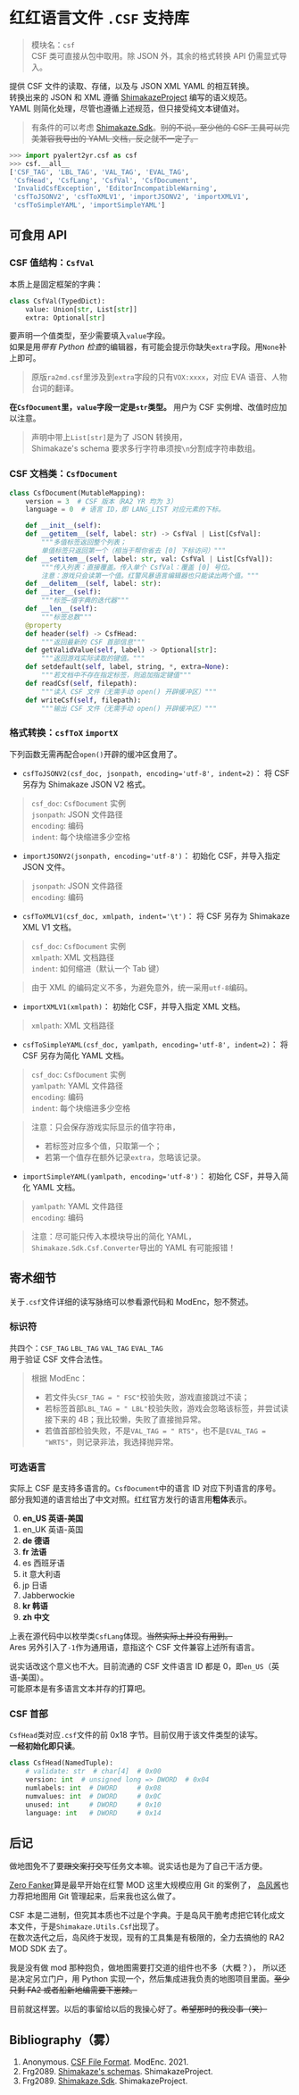 # 红红语言文件 `.CSF` 支持库

> 模块名：`csf`  
> CSF 类可直接从包中取用。除 JSON 外，其余的格式转换 API 仍需显式导入。

提供 CSF 文件的读取、存储，以及与 JSON XML YAML 的相互转换。  
转换出来的 JSON 和 XML 遵循 [ShimakazeProject](https://github.com/ShimakazeProject) 编写的语义规范。  
YAML 则简化处理，尽管也遵循上述规范，但只接受纯文本键值对。

> 有条件的可以考虑 [Shimakaze.Sdk](#bibliography雾)。~~别的不说，至少他的 CSF 工具可以完美兼容我导出的 YAML 文档，反之就不一定了。~~  

```python
>>> import pyalert2yr.csf as csf
>>> csf.__all__
['CSF_TAG', 'LBL_TAG', 'VAL_TAG', 'EVAL_TAG',
 'CsfHead', 'CsfLang', 'CsfVal', 'CsfDocument',
 'InvalidCsfException', 'EditorIncompatibleWarning',
 'csfToJSONV2', 'csfToXMLV1', 'importJSONV2', 'importXMLV1',
 'csfToSimpleYAML', 'importSimpleYAML']
```

## 可食用 API

### CSF 值结构：`CsfVal`
本质上是固定框架的字典：
```python
class CsfVal(TypedDict):
    value: Union[str, List[str]]
    extra: Optional[str]
```
要声明一个值类型，至少需要填入`value`字段。  
如果是用*带有 Python 检查*的编辑器，有可能会提示你缺失`extra`字段。用`None`补上即可。
> 原版`ra2md.csf`里涉及到`extra`字段的只有`VOX:xxxx`，对应 EVA 语音、人物台词的翻译。

**在`CsfDocument`里，`value`字段一定是`str`类型。** 用户为 CSF 实例增、改值时应加以注意。

> 声明中带上`List[str]`是为了 JSON 转换用，  
> Shimakaze's schema 要求多行字符串须按`\n`分割成字符串数组。

### CSF 文档类：`CsfDocument`
```python
class CsfDocument(MutableMapping):
    version = 3  # CSF 版本（RA2 YR 均为 3）
    language = 0  # 语言 ID，即 LANG_LIST 对应元素的下标。

    def __init__(self):
    def __getitem__(self, label: str) -> CsfVal | List[CsfVal]:
        """多值标签返回整个列表；
        单值标签只返回第一个（相当于帮你省去 [0] 下标访问）"""
    def __setitem__(self, label: str, val: CsfVal | List[CsfVal]):
        """传入列表：直接覆盖。传入单个 CsfVal：覆盖 [0] 号位。
        注意：游戏只会读第一个值。红警风暴语言编辑器也只能读出两个值。"""
    def __delitem__(self, label: str):
    def __iter__(self):
        """标签—值字典的迭代器"""
    def __len__(self):
        """标签总数"""
    @property
    def header(self) -> CsfHead:
        """返回最新的 CSF 首部信息"""
    def getValidValue(self, label) -> Optional[str]:
        """返回游戏实际读取的键值。"""
    def setdefault(self, label, string, *, extra=None):
        """若文档中不存在指定标签，则追加指定键值"""
    def readCsf(self, filepath):
        """读入 CSF 文件（无需手动 open() 开辟缓冲区）"""
    def writeCsf(self, filepath):
        """输出 CSF 文件（无需手动 open() 开辟缓冲区）"""
```

### 格式转换：`csfToX` `importX`

下列函数无需再配合`open()`开辟的缓冲区食用了。

- `csfToJSONV2(csf_doc, jsonpath, encoding='utf-8', indent=2)`：
将 CSF 另存为 Shimakaze JSON V2 格式。
> `csf_doc`: `CsfDocument` 实例  
> `jsonpath`: JSON 文件路径  
> `encoding`: 编码  
> `indent`: 每个块缩进多少空格  

- `importJSONV2(jsonpath, encoding='utf-8')`：
初始化 CSF，并导入指定 JSON 文件。
> `jsonpath`: JSON 文件路径  
> `encoding`: 编码

* `csfToXMLV1(csf_doc, xmlpath, indent='\t')`：
将 CSF 另存为 Shimakaze XML V1 文档。  
> `csf_doc`: `CsfDocument` 实例  
> `xmlpath`: XML 文档路径  
> `indent`: 如何缩进（默认一个 Tab 键）

> 由于 XML 的编码定义不多，为避免意外，统一采用`utf-8`编码。

* `importXMLV1(xmlpath)`：
初始化 CSF，并导入指定 XML 文档。
> `xmlpath`: XML 文档路径

- `csfToSimpleYAML(csf_doc, yamlpath, encoding='utf-8', indent=2)`：
将 CSF 另存为简化 YAML 文档。
> `csf_doc`: `CsfDocument` 实例  
> `yamlpath`: YAML 文件路径  
> `encoding`: 编码  
> `indent`: 每个块缩进多少空格

> 注意：只会保存游戏实际显示的值字符串，
> - 若标签对应多个值，只取第一个；
> - 若第一个值存在额外记录`extra`，忽略该记录。

- `importSimpleYAML(yamlpath, encoding='utf-8')`：
初始化 CSF，并导入简化 YAML 文档。
> `yamlpath`: YAML 文件路径  
> `encoding`: 编码

> 注意：尽可能只传入本模块导出的简化 YAML，`Shimakaze.Sdk.Csf.Converter`导出的 YAML 有可能报错！

## 寄术细节

关于`.csf`文件详细的读写脉络可以参看源代码和 ModEnc，恕不赘述。

### 标识符 
共四个：`CSF_TAG` `LBL_TAG` `VAL_TAG` `EVAL_TAG`  
用于验证 CSF 文件合法性。

> 根据 ModEnc：
> - 若文件头`CSF_TAG = " FSC"`校验失败，游戏直接跳过不读；
> - 若标签首部`LBL_TAG = " LBL"`校验失败，游戏会忽略该标签，并尝试读接下来的 4B；我比较懒，失败了直接抛异常。
> - 若值首部检验失败，不是`VAL_TAG = " RTS"`，也不是`EVAL_TAG = "WRTS"`，则记录非法，我选择抛异常。

### 可选语言
实际上 CSF 是支持多语言的。`CsfDocument`中的语言 ID 对应下列语言的序号。  
部分我知道的语言给出了中文对照。红红官方发行的语言用**粗体**表示。

0. **en_US  英语-美国**
1. en_UK  英语-英国
2. **de    德语**
3. **fr    法语**
4. es    西班牙语
5. it    意大利语
6. jp    日语
7. Jabberwockie
8. **kr    韩语**
9. **zh    中文**

上表在源代码中以枚举类`CsfLang`体现。~~当然实际上并没有用到。~~  
Ares 另外引入了`-1`作为通用语，意指这个 CSF 文件兼容上述所有语言。

说实话改这个意义也不大。目前流通的 CSF 文件语言 ID 都是 0，即`en_US`（英语-美国）。  
可能原本是有多语言文本并存的打算吧。

### CSF 首部

`CsfHead`类对应`.csf`文件的前 0x18 字节。目前仅用于该文件类型的读写。  
**一经初始化即只读**。

```python
class CsfHead(NamedTuple):
    # validate: str  # char[4]  # 0x00
    version: int  # unsigned long => DWORD  # 0x04
    numlabels: int  # DWORD     # 0x08
    numvalues: int  # DWORD     # 0x0C
    unused: int     # DWORD     # 0x10
    language: int   # DWORD     # 0x14
```

## 后记

做地图免不了要~~跟文案打交~~写任务文本嘛。说实话也是为了自己干活方便。  

[Zero Fanker](https://github.com/Zero-Fanker)算是最早开始在红警 MOD 这里大规模应用 Git 的案例了，
[岛风酱](https://github.com/frg2089)也力荐把地图用 Git 管理起来，后来我也这么做了。  

CSF 本是二进制，但究其本质也不过是个字典。于是岛风干脆考虑把它转化成文本文件，于是`Shimakaze.Utils.Csf`出现了。  
在数次迭代之后，岛风终于发现，现有的工具集是有极限的，全力去搞他的 RA2 MOD SDK 去了。  

我是没有做 mod 那种抱负，做地图需要打交道的组件也不多（大概？），
所以还是决定另立门户，用 Python 实现一个，然后集成进我负责的地图项目里面。~~至少只剩 FA2 或者船新地编需要下崽辣。~~

目前就这样罢。以后的事留给以后的我操心好了。~~希望那时的我没事（笑）~~

## Bibliography（雾）
1. Anonymous. [CSF File Format](https://modenc.renegadeprojects.com/CSF_File_Format). ModEnc. 2021.
2. Frg2089. [Shimakaze's schemas](https://github.com/ShimakazeProject/Schemas). ShimakazeProject.
3. Frg2089. [Shimakaze.Sdk](https://github.com/ShimakazeProject/Shimakaze.Sdk). ShimakazeProject.
